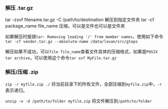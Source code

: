 ### 解压 .tar.gz

tar -zxvf filename.tar.gz -C /path/to/destination  解压到指定文件夹
tar -cf package_name file_name 压缩，可以是文件也可以是文件夹

如果解压时报错`tar: Removing leading '/' from member names`，使用如下命令
`tar -cf vendor.tar.gz --absolute-name /data/lovan/src/gtops`

解压如果不成功，可以`file file_name`查看文件具体的压缩格式，如果是`POSIX tar archive`，可以使用这个命令`tar xvf MyFile.tar.gz`

### 解压/压缩 .zip

`zip -r myfile.zip ./`
将当前目录下的所有文件，全部压缩到`myfile.zip`中，`-r`表示递归。

`unzip -o -d /path/to/folder myfile.zip`
将文件解压到`/path/to/folder`